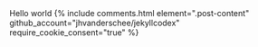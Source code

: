 <html>
<body>
Hello world
<script src="/js/jquery.min.js"></script>
{% include comments.html element=".post-content" github_account="jhvanderschee/jekyllcodex" require_cookie_consent="true" %}
</body>
</html>
